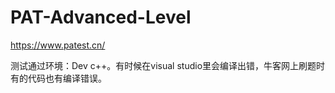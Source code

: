 # PAT-Advanced-Level
https://www.patest.cn/

测试通过环境：Dev c++。有时候在visual studio里会编译出错，牛客网上刷题时有的代码也有编译错误。
